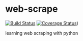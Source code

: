 # web-scrape
[![Build Status](https://travis-ci.org/cumulus27/web-scrape.svg?branch=feature%2Fstudy)](https://travis-ci.org/cumulus27/web-scrape)
[![Coverage Status](https://coveralls.io/repos/github/cumulus27/web-scrape/badge.svg?branch=master)](https://coveralls.io/github/cumulus27/web-scrape?branch=master))

learning web scraping with python
